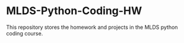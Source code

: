 # MLDS-Python-Coding-HW

This repository stores the homework and projects in the MLDS python coding course.